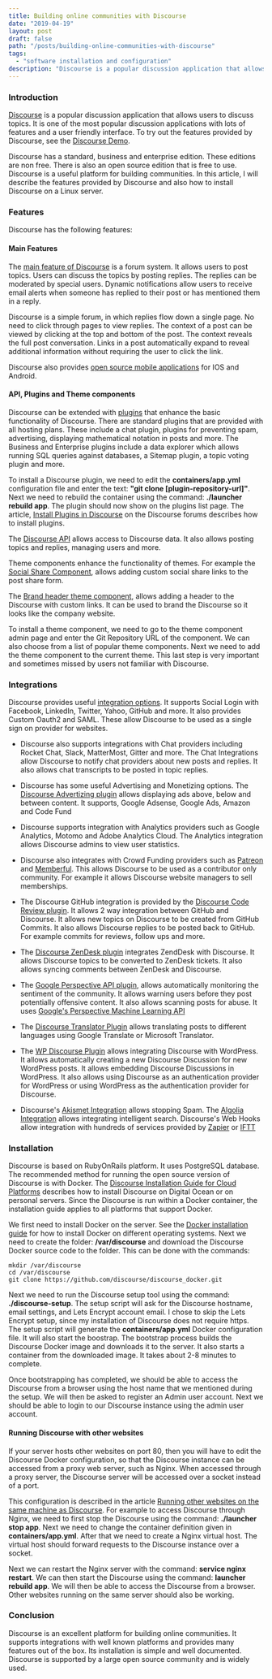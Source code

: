 ```yaml
---
title: Building online communities with Discourse
date: "2019-04-19"
layout: post
draft: false
path: "/posts/building-online-communities-with-discourse"
tags:
  - "software installation and configuration"
description: "Discourse is a popular discussion application that allows users to discuss topics. It is one of the most popular discussion applications with lots of features and a user friendly interface. To try out the features provided by Discourse, see the Discourse Demo."
---
```


### Introduction
[Discourse](https://www.discourse.org) is a popular discussion application that allows users to discuss topics. It is one of the most popular discussion applications with lots of features and a user friendly interface. To try out the features provided by Discourse, see the [Discourse Demo](https://try.discourse.org/).

Discourse has a standard, business and enterprise edition. These editions are non free. There is also an open source edition that is free to use. Discourse is a useful platform for building communities. In this article, I will describe the features provided by Discourse and also how to install Discourse on a Linux server.

### Features
Discourse has the following features:

#### Main Features
The [main feature of Discourse](https://www.discourse.org/features) is a forum system. It allows users to post topics. Users can discuss the topics by posting replies. The replies can be moderated by special users. Dynamic notifications allow users to receive email alerts when someone has replied to their post or has mentioned them in a reply.

Discourse is a simple forum, in which replies flow down a single page. No need to click through pages to view replies. The context of a post can be viewed by clicking at the top and bottom of the post. The context reveals the full post conversation. Links in a post automatically expand to reveal additional information without requiring the user to click the link.

Discourse also provides [open source mobile applications](https://github.com/discourse/DiscourseMobile) for IOS and Android.

#### API, Plugins and Theme components
Discourse can be extended with [plugins](https://www.discourse.org/plugins) that enhance the basic functionality of Discourse. There are standard plugins that are provided with all hosting plans. These include a chat plugin, plugins for preventing spam, advertising, displaying mathematical notation in posts and more. The Business and Enterprise plugins include a data explorer which allows running SQL queries against databases, a Sitemap plugin, a topic voting plugin and more.

To install a Discourse plugin, we need to edit the **containers/app.yml** configuration file and enter the text: **"git clone [plugin-repository-url]"**. Next we need to rebuild the container using the command: **./launcher rebuild app**. The plugin should now show on the plugins list page. The article, [Install Plugins in Discourse](https://meta.discourse.org/t/install-plugins-in-discourse/19157) on the Discourse forums describes how to install plugins.

The [Discourse API](http://docs.discourse.org/) allows access to Discourse data. It also allows posting topics and replies, managing users and more.

Theme components enhance the functionality of themes. For example the [Social Share Component](https://meta.discourse.org/t/social-share-component/89980), allows adding custom social share links to the post share form.

The [Brand header theme component](https://meta.discourse.org/t/brand-header-theme-component/77977), allows adding a header to the Discourse with custom links. It can be used to brand the Discourse so it looks like the company website.

To install a theme component, we need to go to the theme component admin page and enter the Git Repository URL of the component. We can also choose from a list of popular theme components. Next we need to add the theme component to the current theme. This last step is very important and sometimes missed by users not familiar with Discourse.

### Integrations
Discourse provides useful [integration options](https://www.discourse.org/integrations). It supports Social Login with Facebook, LinkedIn, Twitter, Yahoo, GitHub and more. It also provides Custom Oauth2 and SAML. These allow Discourse to be used as a single sign on provider for websites.

* Discourse also supports integrations with Chat providers including Rocket Chat, Slack, MatterMost, Gitter and more. The Chat Integrations allow Discourse to notify chat providers about new posts and replies. It also allows chat transcripts to be posted in topic replies.

* Discourse has some useful Advertising and Monetizing options. The [Discourse Advertizing plugin](https://github.com/discourse/discourse-adplugin) allows displaying ads above, below and between content. It supports, Google Adsense, Google Ads, Amazon and Code Fund

* Discourse supports integration with Analytics providers such as Google Analytics, Motomo and Adobe Analytics Cloud. The Analytics integration allows Discourse admins to view user statistics.

* Discourse also integrates with Crowd Funding providers such as [Patreon](https://github.com/discourse/discourse-patreon) and [Memberful](https://memberful.com/help/third-party-integrations/discourse/). This allows Discourse to be used as a contributor only community. For example it allows Discourse website managers to sell memberships.

* The Discourse GitHub integration is provided by the [Discourse Code Review plugin](https://meta.discourse.org/t/discourse-code-review/103142). It allows 2 way integration between GitHub and Discourse. It allows new topics on Discourse to be created from GitHub Commits. It also allows Discourse replies to be posted back to GitHub. For example commits for reviews, follow ups and more.

* The [Discourse ZenDesk plugin](https://meta.discourse.org/t/discourse-zendesk-plugin/68005) integrates ZendDesk with Discourse. It allows Discourse topics to be converted to ZenDesk tickets. It also allows syncing comments between ZenDesk and Discourse.

* The [Google Perspective API plugin](https://meta.discourse.org/t/google-perspective-api-plugin/98733), allows automatically monitoring the sentiment of the community. It allows warning users before they post potentially offensive content. It also allows scanning posts for abuse. It uses [Google's Perspective Machine Learning API](https://www.perspectiveapi.com/#/)

* The [Discourse Translator Plugin](https://meta.discourse.org/t/discourse-translator/32630) allows translating posts to different languages using Google Translate or Microsoft Translator.

* The [WP Discourse Plugin](https://wordpress.org/plugins/wp-discourse/) allows integrating Discourse with WordPress. It allows automatically creating a new Discourse Discussion for new WordPress posts. It allows embedding Discourse Discussions in WordPress. It also allows using Discourse as an authentication provider for WordPress or using WordPress as the authentication provider for Discourse.

* Discourse's [Akismet Integration](https://github.com/discourse/discourse-akismet) allows stopping Spam. The [Algolia Integration](https://meta.discourse.org/t/add-algolia-search-to-your-discourse/73517) allows integrating intelligent search. Discourse's Web Hooks allow integration with hundreds of services provided by [Zapier](https://meta.discourse.org/t/discourse-webhooks-and-zapier/56753) or [IFTT](https://meta.discourse.org/t/generate-new-topics-posts-and-pm-via-ifttt/61336)

### Installation
Discourse is based on RubyOnRails platform. It uses PostgreSQL database. The recommended method for running the open source version of Discourse is with Docker. The [Discourse Installation Guide for Cloud Platforms](https://github.com/discourse/discourse/blob/master/docs/INSTALL-cloud.md) describes how to install Discourse on Digital Ocean or on personal servers. Since the Discourse is run within a Docker container, the installation guide applies to all platforms that support Docker.

We first need to install Docker on the server. See the [Docker installation guide](https://docs.docker.com/installation/) for how to install Docker on different operating systems. Next we need to create the folder: **/var/discourse** and download the Discourse Docker source code to the folder. This can be done with the commands:

```
mkdir /var/discourse
cd /var/discourse
git clone https://github.com/discourse/discourse_docker.git
```

Next we need to run the Discourse setup tool using the command: **./discourse-setup**. The setup script will ask for the Discourse hostname, email settings, and Lets Encrypt account email. I chose to skip the Lets Encrypt setup, since my installation of Discourse does not require https. The setup script will generate the **containers/app.yml** Docker configuration file. It will also start the boostrap. The bootstrap process builds the Discourse Docker image and downloads it to the server. It also starts a container from the downloaded image. It takes about 2-8 minutes to complete.

Once bootstrapping has completed, we should be able to access the Discourse from a browser using the host name that we mentioned during the setup. We will then be asked to register an Admin user account. Next we should be able to login to our Discourse instance using the admin user account.

#### Running Discourse with other websites
If your server hosts other websites on port 80, then you will have to edit the Discourse Docker configuration, so that the Discourse instance can be accessed from a proxy web server, such as Nginx. When accessed through a proxy server, the Discourse server will be accessed over a socket instead of a port.

This configuration is described in the article [Running other websites on the same machine as Discourse](https://meta.discourse.org/t/running-other-websites-on-the-same-machine-as-discourse/17247). For example to access Discourse through Nginx, we need to first stop the Discourse using the command: **./launcher stop app**. Next we need to change the container definition given in **containers/app.yml**. After that we need to create a Nginx virtual host. The virtual host should forward requests to the Discourse instance over a socket.

Next we can restart the Nginx server with the command: **service nginx restart**. We can then start the Discourse using the command: **launcher rebuild app**. We will then be able to access the Discourse from a browser. Other websites running on the same server should also be working.

### Conclusion
Discourse is an excellent platform for building online communities. It supports integrations with well known platforms and provides many features out of the box. Its installation is simple and well documented. Discourse is supported by a large open source community and is widely used.
